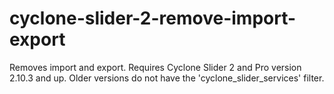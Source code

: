 # cyclone-slider-2-remove-import-export
Removes import and export. Requires Cyclone Slider 2 and Pro version 2.10.3 and up. Older versions do not have the 'cyclone_slider_services' filter.
